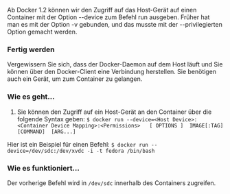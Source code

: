 Ab Docker 1.2 können wir den Zugriff auf das Host-Gerät auf einen Container mit der Option --device zum Befehl run ausgeben. Früher hat man es mit der Option -v gebunden, und das musste mit der --privilegierten Option gemacht werden.

### Fertig werden

Vergewissern Sie sich, dass der Docker-Daemon auf dem Host läuft und Sie können über den Docker-Client eine Verbindung herstellen. Sie benötigen auch ein Gerät, um zum Container zu gelangen.

### Wie es geht…
1. Sie können den Zugriff auf ein Host-Gerät an den Container über die folgende Syntax geben:
`$ docker run --device=<Host Device>:<Container Device Mapping>:<Permissions>   [ OPTIONS ]  IMAGE[:TAG]  [COMMAND]  [ARG...]`

Hier ist ein Beispiel für einen Befehl:
`$ docker run --device=/dev/sdc:/dev/xvdc -i -t fedora /bin/bash`

### Wie es funktioniert…

Der vorherige Befehl wird in `/dev/sdc` innerhalb des Containers zugreifen.